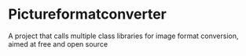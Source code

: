 # Pictureformatconverter
A project that calls multiple class libraries for image format conversion, aimed at free and open source
